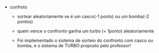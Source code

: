 - confroto
  - sortear aleatoriamente se é um casco(-1 ponto) ou um bomba(-2 pontos)
  - quem vence o confronto ganha um turbo (+ 1ponto) aleatoriamente

  - Foi implementado o sistema de sorteio do confronto com casco ou bomba, e o sistema de TURBO proposto pelo professor!

